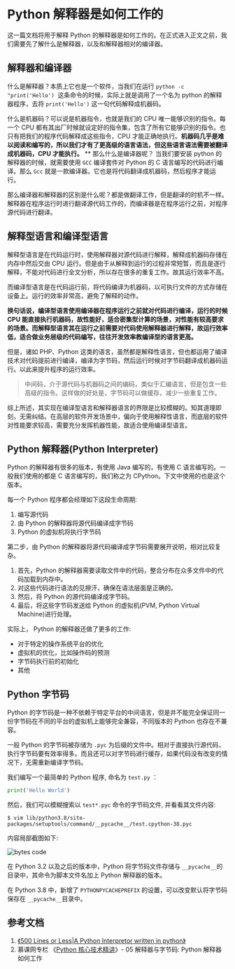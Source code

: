 # Python 解释器是如何工作的

这一篇文档将用于解释 Python 的解释器是如何工作的。在正式进入正文之前，我们需要先了解什么是解释器，以及和解释器相对的编译器。

## 解释器和编译器

什么是解释器？本质上它也是一个软件，当我们在运行 `python -c "print('Hello')`  这条命令的时候，实际上就是调用了一个名为 python 的解释器程序，去将 `print('Hello')` 这一句代码解释成机器码。

什么是机器码？可以说是机器指令，也就是我们的 CPU 唯一能够识别的指令。每一个 CPU 都有其出厂时候就设定好的指令集，包含了所有它能够识别的指令。也只有把我们的程序代码解释成这些指令，CPU 才能正确地执行。**机器码几乎是难以阅读和编写的，所以我们才有了更高级的语言语法，但这些语言语法需要被翻译成机器码，CPU 才能执行。**
**
那么什么是编译器呢？ 当我们要安装 python 的解释器的时候，就需要使用 `GCC` 编译套件对 Python 的 C 语言编写的代码进行编译。那么 `Gcc` 就是一款编译器。它也是将代码翻译成机器码，然后程序才能运行。

那么编译器和解释器的区别是什么呢？都是做翻译工作，但是翻译的时机不一样。解释器在程序运行时进行翻译源代码工作的，而编译器是在程序运行之前，对程序源代码进行翻译。

## 解释型语言和编译型语言

解释型语言是在代码运行时，使用解释器对源代码进行解释，解释成机器码存储在内存中然后交由  CPU  运行。但是由于从解释到运行的过程非常短暂，而且是逐行解释，不能对代码进行全文分析，所以存在很多的重复工作。故其运行效率不高。

而编译型语言是在代码运行前，将代码编译为机器码，以可执行文件的方式存储在设备上。运行的效率非常高，避免了解释的动作。

**换句话说，编译型语言使用编译器在程序运行之前就对代码进行编译，运行的时候 CPU 能直接执行机器码，故性能好，适合密集型计算的场景，对性能有较高要求的场景。而解释型语言其在运行之前需要对代码使用解释器进行解释，故运行效率低，适合做业务层级的代码编写，往往开发效率教编译型的语言更高。**

但是，诸如 PHP、Python 这类的语言，虽然都是解释性语言，但也都运用了编译技术对代码提前进行编译，编译为字节码，然后运行时候对字节码翻译成机器码运行。以此来提升程序的运行效率。

> 中间码，介于源代码与机器码之间的编码，类似于汇编语言，但是包含一些高级的指令。这样做的好处是，字节码可以做缓存，减少一些重复工作。


综上所述，其实现在编译型语言和解释器语言的界限是比较模糊的。知其道理即刻，无需纠结。在高层的软件开发场景中，偏向于使用解释性语言，而底层的软件对性能要求较高，需要充分发挥机器性能，故适合使用编译型语言。

## Python 解释器(Python Interpreter)

Python 的解释器有很多的版本，有使用 Java 编写的，有使用 C 语言编写的。一般我们使用的都是 C 语言编写的，我们称之为 CPython。下文中使用的也是这个版本。

每一个 Python 程序都会经理如下这段生命周期:

1. 编写源代码
2. 由 Python 的解释器将源代码编译成字节码
3. Python 的虚拟机将执行字节码

第二步，由 Python 的解释器将源代码编译成字节码需要展开说明，相对比较复杂。

1. 首先，Python 的解释器需要读取文件中的代码，整合分布在众多文件中的代码加载到内存中。
2. 对这些代码进行语法的见擦汗，确保在语法层面是正确的。
3. 然后，将 Python 的源代码编译成字节码。
4. 最后，将这些字节码发送给 Python 的虚拟机(PVM, Python Virtual Machine)进行处理。

实际上， Python 的解释器还做了更多的工作:

- 对于特定的操作系统平台的优化
- 虚拟机的优化，比如操作码的预测
- 字节码执行前的初始化
- 其他

## Python 字节码

Python 的字节码是一种不依赖于特定平台的中间语言，但是并不能完全保证同一份字节码在不同的平台的虚拟机上能够完全兼容，不同版本的 Python 也存在不兼容。

一般 Python 的字节码被存储为 `.pyc` 为后缀的文件中。相对于直接执行源代码，执行字节码要有效率得多。而且还可以对字节码进行缓存，如果代码没有改变的情况下，无需重新编译字节码。

我们编写一个最简单的 Python 程序, 命名为 `test.py` ：

```python
print('Hello World')
```

然后，我们可以模糊搜索以 `test*.pyc` 命令的字节码文件, 并看看其文件内容:

```shell
$ vim lib/python3.8/site-packages/setuptools/command/__pycache__/test.cpython-38.pyc
```

内容局部截图如下:

<img src="http://file-linker.oss-cn-hangzhou.aliyuncs.com/WmQASbvF6KmyO4JWJXfO.png" alt="bytes code"/>

在 Python 3.2 以及之后的版本中，Python 将字节码文件存储与 `__pycache__`的目录中，其命令为脚本文件名加上 Python 解释器的版本。

在 Python 3.8 中，新增了 `PYTHONPYCACHEPREFIX` 的设置，可以改变默认将字节码保存在 `__pycache__`目录中。

## 参考文档

1. [《500 Lines or Less|A Python Interpretor written in python》](https://www.aosabook.org/en/500L/a-python-interpreter-written-in-python.html)
2. 慕课网专栏 《[Python 核心技术精讲](http://www.imooc.com/read/79/article/2139)》- 05 解释器与字节码: Python 解释器如何工作